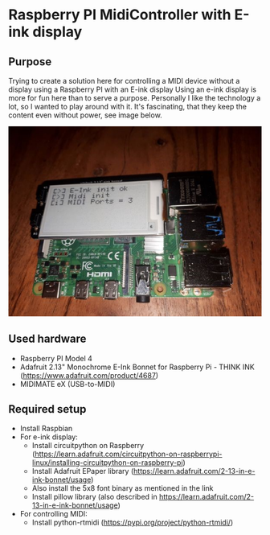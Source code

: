 # Raspberry PI MidiController with E-ink display
## Purpose
Trying to create a solution here for controlling a MIDI device without a display using a Raspberry PI with an E-ink display
Using an e-ink display is more for fun here than to serve a purpose. Personally I like the technology a lot, so I wanted to play around with it. It's fascinating, that they keep the content even without power, see image below.

![alt text](https://github.com/stefan-karg/raspberryEinkMidiController/blob/main/midipi.png "Picture of unplugged Raspberry with eink display")


## Used hardware
* Raspberry PI Model 4
* Adafruit 2.13" Monochrome E-Ink Bonnet for Raspberry Pi - THINK INK (https://www.adafruit.com/product/4687)
* MIDIMATE eX (USB-to-MIDI)
## Required setup
* Install Raspbian
* For e-ink display:
  * Install circuitpython on Raspberry (https://learn.adafruit.com/circuitpython-on-raspberrypi-linux/installing-circuitpython-on-raspberry-pi)
  * Install Adafruit EPaper library (https://learn.adafruit.com/2-13-in-e-ink-bonnet/usage)
  * Also install the 5x8 font binary as mentioned in the link
  * Install pillow library (also described in https://learn.adafruit.com/2-13-in-e-ink-bonnet/usage)
* For controlling MIDI:
  * Install python-rtmidi (https://pypi.org/project/python-rtmidi/)

